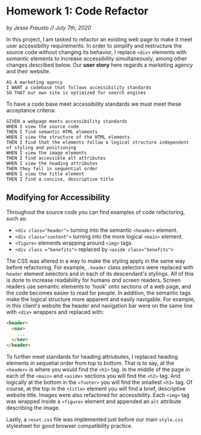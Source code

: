 # Homework 1: Code Refactor

_by Jesse Frausto // July 7th, 2020_

In this project, I am tasked to refactor an existing web page to make it meet user accessibility requirements. In order to simplify and restructure the source code without changing its behavior, I replace `<div>` elements with _semantic_ elements to increase accessibility simultaneously, among other changes described below. Our **user story** here regards a marketing agency and their website.

```
AS A marketing agency
I WANT a codebase that follows accessibility standards
SO THAT our own site is optimized for search engines
```

To have a code base meet accessibility standards we must meet these acceptance criteria:

```
GIVEN a webpage meets accessibility standards
WHEN I view the source code
THEN I find semantic HTML elements
WHEN I view the structure of the HTML elements
THEN I find that the elements follow a logical structure independent of styling and positioning
WHEN I view the image elements
THEN I find accessible alt attributes
WHEN I view the heading attributes
THEN they fall in sequential order
WHEN I view the title element
THEN I find a concise, descriptive title

```

## Modifying for Accessibility

Throughout the source code you can find examples of code refactoring, such as:

- `<div class="header">` turning into the semantic `<header>` element.
- `<div class="content">` turning into the more logical `<main>` element.
- `<figure>` elements wrapping around `<img>` tags.
- `<div class ="benefits">` replaced by `<aside class="benefits">`

The CSS was altered in a way to make the styling apply in the same way before refactoring. For example, `.header` class selectors were replaced with `header` element selectors and in each of its descendant's stylings. All of this is done to increase readability for humans _and_ screen readers. Screen readers use semantic elements to 'hook' onto sections of a web page, and the code becomes easier to read for people. In addition, the semantic tags make the logical structure more apparent and easily navigable. For example, in this client's website the header and navigation bar were on the same line with `<div>` wrappers and replaced with:

```html
<header>
  <nav>
    ...
  </nav>
</header>
```

To further meet standards for heading attriubutes, I replaced heading elements in sequetial order from top to bottom. That is to say, at the `<header>` is where you would find the `<h1>` tag. In the middle of the page in each of the `<main>` and `<aside>` sections you will find the `<h2>` tag. And logically at the bottom in the `<footer>` you will find the smallest `<h3>` tag. Of course, at the top in the `<title>` element you will find a brief, descriptive website title.
Images were also refactored for accessibility. Each `<img>` tag was wrapped inside a `<figure>` element and appended an `alt` attribute describing the image.

Lastly, a `reset.css` file was implemented just before our main `style.css` stylesheet for good browser compatibility practice.

